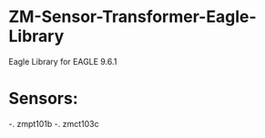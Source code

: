 # ZM-Sensor-Transformer-Eagle-Library
Eagle Library for EAGLE 9.6.1

# Sensors:
-. zmpt101b
-. zmct103c
